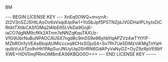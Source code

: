 BM

--- BEGIN LICENSE KEY ---
XnEq0OWQ+mvynA-2t2V3nSZJSHtLAoOv6sVxqdUp9w1+YoSbJpf5PSTNZjdJVGDHa1PLhyIxDiCRtiktTXtibCASfGMq2lAIbE65LVkDa9Goj6-iaCO7dgNM9cfKk2ATnm7eNNZqKquTAXUz-VfG9UbrNuBuNPAOCAUSX7ngd8c9m0S9e96yhbYqAPZVz4wTYtYlF-MZbROn1yVEAs6bqiAUMIcccxq8CHxSOjuS4+Sv7fh7Ue5DMzViKMgTnYaHquIbVuUiTzo9vHh1PApSurJNUyUqG5HRN6GdAPyVaNyGZ+OyZ9zRpVE6bYXWE+HDV0mjPRmOM8mEAS6KBQO0O+++
--- END LICENSE KEY -----
